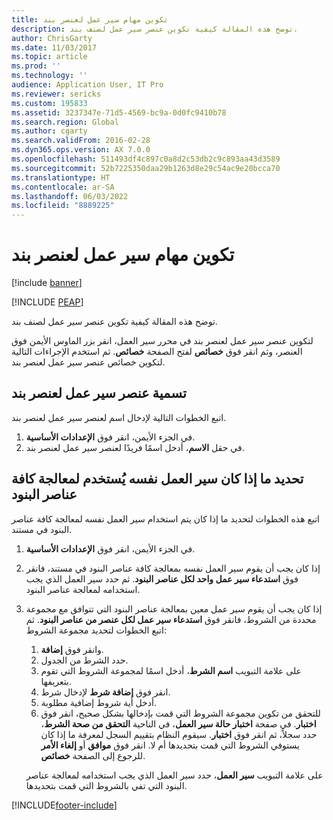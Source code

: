 ```yaml
---
title: تكوين مهام سير عمل لعنصر بند
description: توضح هذه المقالة كيفية تكوين عنصر سير عمل لصنف بند.
author: ChrisGarty
ms.date: 11/03/2017
ms.topic: article
ms.prod: ''
ms.technology: ''
audience: Application User, IT Pro
ms.reviewer: sericks
ms.custom: 195833
ms.assetid: 3237347e-71d5-4569-bc9a-0d0fc9410b78
ms.search.region: Global
ms.author: cgarty
ms.search.validFrom: 2016-02-28
ms.dyn365.ops.version: AX 7.0.0
ms.openlocfilehash: 511493df4c897c0a8d2c53db2c9c893aa43d3589
ms.sourcegitcommit: 52b7225350daa29b1263d8e29c54ac9e20bcca70
ms.translationtype: HT
ms.contentlocale: ar-SA
ms.lasthandoff: 06/03/2022
ms.locfileid: "8889225"
---
```

# <a name="configure-line-item-workflows"></a>تكوين مهام سير عمل لعنصر بند

[!include [banner](../includes/banner.md)]


[!INCLUDE [PEAP](../../../includes/peap-1.md)]

توضح هذه المقالة كيفية تكوين عنصر سير عمل لصنف بند.

لتكوين عنصر سير عمل لعنصر بند في محرر سير العمل، انقر بزر الماوس الأيمن فوق العنصر، وثم انقر فوق **خصائص** لفتح الصفحة **خصائص**. ثم استخدم الإجراءات التالية لتكوين خصائص عنصر سير عمل لعنصر بند.

## <a name="name-the-line-item-workflow-element"></a>تسمية عنصر سير عمل لعنصر بند

اتبع الخطوات التالية لإدخال اسم لعنصر سير عمل لعنصر بند.

1. في الجزء الأيمن، انقر فوق **الإعدادات الأساسية‬**.
2. في حقل **الاسم**، أدخل اسمًا فريدًا لعنصر سير عمل لعنصر بند.

## <a name="specify-whether-the-same-workflow-is-used-to-process-all-line-items"></a>تحديد ما إذا كان سير العمل نفسه يُستخدم لمعالجة كافة عناصر البنود

اتبع هذه الخطوات لتحديد ما إذا كان يتم استخدام سير العمل نفسه لمعالجة كافة عناصر البنود في مستند.

1. في الجزء الأيمن، انقر فوق **الإعدادات الأساسية‬**.
2. إذا كان يجب أن يقوم سير العمل نفسه بمعالجة كافة عناصر البنود في مستند، فانقر فوق **استدعاء سير عمل واحد لكل عناصر البنود‬**. ثم حدد سير العمل الذي يجب استخدامه لمعالجة عناصر البنود.
3. إذا كان يجب أن يقوم سير عمل معين بمعالجة عناصر البنود التي تتوافق مع مجموعة محددة من الشروط، فانقر فوق **استدعاء سير عمل لكل عنصر من عناصر البنود‬**. ثم اتبع الخطوات لتحديد مجموعة الشروط:

    1. وانقر فوق **إضافة**.
    2. حدد الشرط من الجدول.
    3. على علامة التبويب **اسم الشرط**، أدخل اسمًا لمجموعة الشروط التي تقوم بتعريفها.
    4. انقر فوق **إضافة شرط** لإدخال شرط.
    5. أدخل أية شروط إضافية مطلوبة.
    6. للتحقق من تكوين مجموعة الشروط التي قمت بإدخالها بشكل صحيح، انقر فوق **اختبار**. في صفحة **اختبار حالة سير العمل**، في الناحية **التحقق من صحة الشرط**، حدد سجلاً، ثم انقر فوق **اختبار**. سيقوم النظام بتقييم السجل لمعرفة ما إذا كان يستوفي الشروط التي قمت بتحديدها أم لا. انقر فوق **موافق** أو **إلغاء الأمر** للرجوع إلى الصفحة **خصائص**.

    على علامة التبويب **سير العمل**، حدد سير العمل الذي يجب استخدامه لمعالجة عناصر البنود التي تفي بالشروط التي قمت بتحديدها.


[!INCLUDE[footer-include](../../../includes/footer-banner.md)]